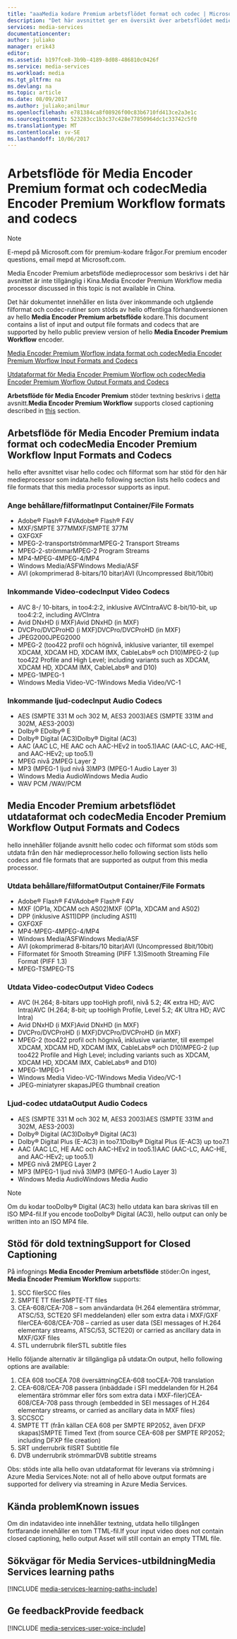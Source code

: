 ```yaml
---
title: "aaaMedia kodare Premium arbetsflödet format och codec | Microsoft Docs"
description: "Det här avsnittet ger en översikt över arbetsflödet medieformat kodare Premium format och codec"
services: media-services
documentationcenter: 
author: juliako
manager: erik43
editor: 
ms.assetid: b197fce8-3b9b-4189-8d08-486810c0426f
ms.service: media-services
ms.workload: media
ms.tgt_pltfrm: na
ms.devlang: na
ms.topic: article
ms.date: 08/09/2017
ms.author: juliako;anilmur
ms.openlocfilehash: e781384ca8f08926f00c83b6710fd413ce2a3e1c
ms.sourcegitcommit: 523283cc1b3c37c428e77850964dc1c33742c5f0
ms.translationtype: MT
ms.contentlocale: sv-SE
ms.lasthandoff: 10/06/2017
---
```

# <a name="media-encoder-premium-workflow-formats-and-codecs"></a><span data-ttu-id="6a909-103">Arbetsflöde för Media Encoder Premium format och codec</span><span class="sxs-lookup"><span data-stu-id="6a909-103">Media Encoder Premium Workflow formats and codecs</span></span>
> [!NOTE]
> <span data-ttu-id="6a909-104">E-mepd på Microsoft.com för premium-kodare frågor.</span><span class="sxs-lookup"><span data-stu-id="6a909-104">For premium encoder questions, email mepd at Microsoft.com.</span></span>
> 
> <span data-ttu-id="6a909-105">Media Encoder Premium arbetsflöde medieprocessor som beskrivs i det här avsnittet är inte tillgänglig i Kina.</span><span class="sxs-lookup"><span data-stu-id="6a909-105">Media Encoder Premium Workflow media processor discussed in this topic is not available in China.</span></span> 
> 
> 

<span data-ttu-id="6a909-106">Det här dokumentet innehåller en lista över inkommande och utgående filformat och codec-rutiner som stöds av hello offentliga förhandsversionen av hello **Media Encoder Premium arbetsflöde** kodare.</span><span class="sxs-lookup"><span data-stu-id="6a909-106">This document contains a list of input and output file formats and codecs that are supported by hello public preview version of hello **Media Encoder Premium Workflow** encoder.</span></span>

[<span data-ttu-id="6a909-107">Media Encoder Premium Worflow indata format och codec</span><span class="sxs-lookup"><span data-stu-id="6a909-107">Media Encoder Premium Worflow Input Formats and Codecs</span></span>](#input_formats)

[<span data-ttu-id="6a909-108">Utdataformat för Media Encoder Premium Worflow och codec</span><span class="sxs-lookup"><span data-stu-id="6a909-108">Media Encoder Premium Worflow Output Formats and Codecs</span></span>](#output_formats)

<span data-ttu-id="6a909-109">**Arbetsflöde för Media Encoder Premium** stöder textning beskrivs i [detta](#closed_captioning) avsnitt.</span><span class="sxs-lookup"><span data-stu-id="6a909-109">**Media Encoder Premium Workflow** supports closed captioning described in [this](#closed_captioning) section.</span></span> 

## <span data-ttu-id="6a909-110"><a id="input_formats"></a>Arbetsflöde för Media Encoder Premium indata format och codec</span><span class="sxs-lookup"><span data-stu-id="6a909-110"><a id="input_formats"></a>Media Encoder Premium Workflow Input Formats and Codecs</span></span>
<span data-ttu-id="6a909-111">hello efter avsnittet visar hello codec och filformat som har stöd för den här medieprocessor som indata.</span><span class="sxs-lookup"><span data-stu-id="6a909-111">hello following section lists hello codecs and file formats that this media processor supports as input.</span></span>

### <a name="input-containerfile-formats"></a><span data-ttu-id="6a909-112">Ange behållare/filformat</span><span class="sxs-lookup"><span data-stu-id="6a909-112">Input Container/File Formats</span></span>
* <span data-ttu-id="6a909-113">Adobe® Flash® F4V</span><span class="sxs-lookup"><span data-stu-id="6a909-113">Adobe® Flash® F4V</span></span>
* <span data-ttu-id="6a909-114">MXF/SMPTE 377M</span><span class="sxs-lookup"><span data-stu-id="6a909-114">MXF/SMPTE 377M</span></span>
* <span data-ttu-id="6a909-115">GXF</span><span class="sxs-lookup"><span data-stu-id="6a909-115">GXF</span></span>
* <span data-ttu-id="6a909-116">MPEG-2-transportströmmar</span><span class="sxs-lookup"><span data-stu-id="6a909-116">MPEG-2 Transport Streams</span></span>
* <span data-ttu-id="6a909-117">MPEG-2-strömmar</span><span class="sxs-lookup"><span data-stu-id="6a909-117">MPEG-2 Program Streams</span></span>
* <span data-ttu-id="6a909-118">MP4-MPEG-4</span><span class="sxs-lookup"><span data-stu-id="6a909-118">MPEG-4/MP4</span></span>
* <span data-ttu-id="6a909-119">Windows Media/ASF</span><span class="sxs-lookup"><span data-stu-id="6a909-119">Windows Media/ASF</span></span>
* <span data-ttu-id="6a909-120">AVI (okomprimerad 8-bitars/10 bitar)</span><span class="sxs-lookup"><span data-stu-id="6a909-120">AVI (Uncompressed 8bit/10bit)</span></span>

### <a name="input-video-codecs"></a><span data-ttu-id="6a909-121">Inkommande Video-codec</span><span class="sxs-lookup"><span data-stu-id="6a909-121">Input Video Codecs</span></span>
* <span data-ttu-id="6a909-122">AVC 8-/ 10-bitars, in too4:2:2, inklusive AVCIntra</span><span class="sxs-lookup"><span data-stu-id="6a909-122">AVC 8-bit/10-bit, up too4:2:2, including AVCIntra</span></span>
* <span data-ttu-id="6a909-123">Avid DNxHD (i MXF)</span><span class="sxs-lookup"><span data-stu-id="6a909-123">Avid DNxHD (in MXF)</span></span>
* <span data-ttu-id="6a909-124">DVCPro/DVCProHD (i MXF)</span><span class="sxs-lookup"><span data-stu-id="6a909-124">DVCPro/DVCProHD (in MXF)</span></span>
* <span data-ttu-id="6a909-125">JPEG2000</span><span class="sxs-lookup"><span data-stu-id="6a909-125">JPEG2000</span></span>
* <span data-ttu-id="6a909-126">MPEG-2 (too422 profil och högnivå, inklusive varianter, till exempel XDCAM, XDCAM HD, XDCAM IMX, CableLabs® och D10)</span><span class="sxs-lookup"><span data-stu-id="6a909-126">MPEG-2 (up too422 Profile and High Level; including variants such as XDCAM, XDCAM HD, XDCAM IMX, CableLabs® and D10)</span></span>
* <span data-ttu-id="6a909-127">MPEG-1</span><span class="sxs-lookup"><span data-stu-id="6a909-127">MPEG-1</span></span>
* <span data-ttu-id="6a909-128">Windows Media Video-VC-1</span><span class="sxs-lookup"><span data-stu-id="6a909-128">Windows Media Video/VC-1</span></span>

### <a name="input-audio-codecs"></a><span data-ttu-id="6a909-129">Inkommande ljud-codec</span><span class="sxs-lookup"><span data-stu-id="6a909-129">Input Audio Codecs</span></span>
* <span data-ttu-id="6a909-130">AES (SMPTE 331 M och 302 M, AES3 2003)</span><span class="sxs-lookup"><span data-stu-id="6a909-130">AES (SMPTE 331M and 302M, AES3-2003)</span></span>
* <span data-ttu-id="6a909-131">Dolby® E</span><span class="sxs-lookup"><span data-stu-id="6a909-131">Dolby® E</span></span>
* <span data-ttu-id="6a909-132">Dolby® Digital (AC3)</span><span class="sxs-lookup"><span data-stu-id="6a909-132">Dolby® Digital (AC3)</span></span>
* <span data-ttu-id="6a909-133">AAC (AAC LC, HE AAC och AAC-HEv2 in too5.1)</span><span class="sxs-lookup"><span data-stu-id="6a909-133">AAC (AAC-LC, AAC-HE, and AAC-HEv2; up too5.1)</span></span>
* <span data-ttu-id="6a909-134">MPEG nivå 2</span><span class="sxs-lookup"><span data-stu-id="6a909-134">MPEG Layer 2</span></span>
* <span data-ttu-id="6a909-135">MP3 (MPEG-1 ljud nivå 3)</span><span class="sxs-lookup"><span data-stu-id="6a909-135">MP3 (MPEG-1 Audio Layer 3)</span></span>
* <span data-ttu-id="6a909-136">Windows Media Audio</span><span class="sxs-lookup"><span data-stu-id="6a909-136">Windows Media Audio</span></span>
* <span data-ttu-id="6a909-137">WAV PCM /</span><span class="sxs-lookup"><span data-stu-id="6a909-137">WAV/PCM</span></span>

## <span data-ttu-id="6a909-138"><a id="output_format"></a>Media Encoder Premium arbetsflödet utdataformat och codec</span><span class="sxs-lookup"><span data-stu-id="6a909-138"><a id="output_format"></a>Media Encoder Premium Workflow Output Formats and Codecs</span></span>
<span data-ttu-id="6a909-139">hello innehåller följande avsnitt hello codec och filformat som stöds som utdata från den här medieprocessor.</span><span class="sxs-lookup"><span data-stu-id="6a909-139">hello following section lists hello codecs and file formats that are supported as output from this media processor.</span></span>

### <a name="output-containerfile-formats"></a><span data-ttu-id="6a909-140">Utdata behållare/filformat</span><span class="sxs-lookup"><span data-stu-id="6a909-140">Output Container/File Formats</span></span>
* <span data-ttu-id="6a909-141">Adobe® Flash® F4V</span><span class="sxs-lookup"><span data-stu-id="6a909-141">Adobe® Flash® F4V</span></span>
* <span data-ttu-id="6a909-142">MXF (OP1a, XDCAM och AS02)</span><span class="sxs-lookup"><span data-stu-id="6a909-142">MXF (OP1a, XDCAM and AS02)</span></span>
* <span data-ttu-id="6a909-143">DPP (inklusive AS11)</span><span class="sxs-lookup"><span data-stu-id="6a909-143">DPP (including AS11)</span></span>
* <span data-ttu-id="6a909-144">GXF</span><span class="sxs-lookup"><span data-stu-id="6a909-144">GXF</span></span>
* <span data-ttu-id="6a909-145">MP4-MPEG-4</span><span class="sxs-lookup"><span data-stu-id="6a909-145">MPEG-4/MP4</span></span>
* <span data-ttu-id="6a909-146">Windows Media/ASF</span><span class="sxs-lookup"><span data-stu-id="6a909-146">Windows Media/ASF</span></span>
* <span data-ttu-id="6a909-147">AVI (okomprimerad 8-bitars/10 bitar)</span><span class="sxs-lookup"><span data-stu-id="6a909-147">AVI (Uncompressed 8bit/10bit)</span></span>
* <span data-ttu-id="6a909-148">Filformatet för Smooth Streaming (PIFF 1.3)</span><span class="sxs-lookup"><span data-stu-id="6a909-148">Smooth Streaming File Format (PIFF 1.3)</span></span>
* <span data-ttu-id="6a909-149">MPEG-TS</span><span class="sxs-lookup"><span data-stu-id="6a909-149">MPEG-TS</span></span> 

### <a name="output-video-codecs"></a><span data-ttu-id="6a909-150">Utdata Video-codec</span><span class="sxs-lookup"><span data-stu-id="6a909-150">Output Video Codecs</span></span>
* <span data-ttu-id="6a909-151">AVC (H.264; 8-bitars upp tooHigh profil, nivå 5.2; 4K extra HD; AVC Intra)</span><span class="sxs-lookup"><span data-stu-id="6a909-151">AVC (H.264; 8-bit; up tooHigh Profile, Level 5.2; 4K Ultra HD; AVC Intra)</span></span>
* <span data-ttu-id="6a909-152">Avid DNxHD (i MXF)</span><span class="sxs-lookup"><span data-stu-id="6a909-152">Avid DNxHD (in MXF)</span></span>
* <span data-ttu-id="6a909-153">DVCPro/DVCProHD (i MXF)</span><span class="sxs-lookup"><span data-stu-id="6a909-153">DVCPro/DVCProHD (in MXF)</span></span>
* <span data-ttu-id="6a909-154">MPEG-2 (too422 profil och högnivå, inklusive varianter, till exempel XDCAM, XDCAM HD, XDCAM IMX, CableLabs® och D10)</span><span class="sxs-lookup"><span data-stu-id="6a909-154">MPEG-2 (up too422 Profile and High Level; including variants such as XDCAM, XDCAM HD, XDCAM IMX, CableLabs® and D10)</span></span>
* <span data-ttu-id="6a909-155">MPEG-1</span><span class="sxs-lookup"><span data-stu-id="6a909-155">MPEG-1</span></span>
* <span data-ttu-id="6a909-156">Windows Media Video-VC-1</span><span class="sxs-lookup"><span data-stu-id="6a909-156">Windows Media Video/VC-1</span></span>
* <span data-ttu-id="6a909-157">JPEG-miniatyrer skapas</span><span class="sxs-lookup"><span data-stu-id="6a909-157">JPEG thumbnail creation</span></span>

### <a name="output-audio-codecs"></a><span data-ttu-id="6a909-158">Ljud-codec utdata</span><span class="sxs-lookup"><span data-stu-id="6a909-158">Output Audio Codecs</span></span>
* <span data-ttu-id="6a909-159">AES (SMPTE 331 M och 302 M, AES3 2003)</span><span class="sxs-lookup"><span data-stu-id="6a909-159">AES (SMPTE 331M and 302M, AES3-2003)</span></span>
* <span data-ttu-id="6a909-160">Dolby® Digital (AC3)</span><span class="sxs-lookup"><span data-stu-id="6a909-160">Dolby® Digital (AC3)</span></span>
* <span data-ttu-id="6a909-161">Dolby® Digital Plus (E-AC3) in too7.1</span><span class="sxs-lookup"><span data-stu-id="6a909-161">Dolby® Digital Plus (E-AC3) up too7.1</span></span>
* <span data-ttu-id="6a909-162">AAC (AAC LC, HE AAC och AAC-HEv2 in too5.1)</span><span class="sxs-lookup"><span data-stu-id="6a909-162">AAC (AAC-LC, AAC-HE, and AAC-HEv2; up too5.1)</span></span>
* <span data-ttu-id="6a909-163">MPEG nivå 2</span><span class="sxs-lookup"><span data-stu-id="6a909-163">MPEG Layer 2</span></span>
* <span data-ttu-id="6a909-164">MP3 (MPEG-1 ljud nivå 3)</span><span class="sxs-lookup"><span data-stu-id="6a909-164">MP3 (MPEG-1 Audio Layer 3)</span></span>
* <span data-ttu-id="6a909-165">Windows Media Audio</span><span class="sxs-lookup"><span data-stu-id="6a909-165">Windows Media Audio</span></span>

>[!NOTE]
><span data-ttu-id="6a909-166">Om du kodar tooDolby® Digital (AC3) hello utdata kan bara skrivas till en ISO MP4-fil.</span><span class="sxs-lookup"><span data-stu-id="6a909-166">If you encode tooDolby® Digital (AC3), hello output can only be written into an ISO MP4 file.</span></span>

## <span data-ttu-id="6a909-167"><a id="closed_captioning"></a>Stöd för dold textning</span><span class="sxs-lookup"><span data-stu-id="6a909-167"><a id="closed_captioning"></a>Support for Closed Captioning</span></span>
<span data-ttu-id="6a909-168">På infognings **Media Encoder Premium arbetsflöde** stöder:</span><span class="sxs-lookup"><span data-stu-id="6a909-168">On ingest, **Media Encoder Premium Workflow** supports:</span></span>

1. <span data-ttu-id="6a909-169">SCC filer</span><span class="sxs-lookup"><span data-stu-id="6a909-169">SCC files</span></span>
2. <span data-ttu-id="6a909-170">SMPTE TT filer</span><span class="sxs-lookup"><span data-stu-id="6a909-170">SMPTE-TT files</span></span>
3. <span data-ttu-id="6a909-171">CEA-608/CEA-708 – som användardata (H.264 elementära strömmar, ATSC/53, SCTE20 SFI meddelanden) eller som extra data i MXF/GXF filer</span><span class="sxs-lookup"><span data-stu-id="6a909-171">CEA-608/CEA-708 – carried as user data (SEI messages of H.264 elementary streams, ATSC/53, SCTE20) or carried as ancillary data in MXF/GXF files</span></span>
4. <span data-ttu-id="6a909-172">STL underrubrik filer</span><span class="sxs-lookup"><span data-stu-id="6a909-172">STL subtitle files</span></span>

<span data-ttu-id="6a909-173">Hello följande alternativ är tillgängliga på utdata:</span><span class="sxs-lookup"><span data-stu-id="6a909-173">On output, hello following options are available:</span></span>

1. <span data-ttu-id="6a909-174">CEA 608 tooCEA 708 översättning</span><span class="sxs-lookup"><span data-stu-id="6a909-174">CEA-608 tooCEA-708 translation</span></span>
2. <span data-ttu-id="6a909-175">CEA-608/CEA-708 passera (inbäddade i SFI meddelanden för H.264 elementära strömmar eller förs som extra data i MXF-filer)</span><span class="sxs-lookup"><span data-stu-id="6a909-175">CEA-608/CEA-708 pass through (embedded in SEI messages of H.264 elementary streams, or carried as ancillary data in MXF files)</span></span>
3. <span data-ttu-id="6a909-176">SCC</span><span class="sxs-lookup"><span data-stu-id="6a909-176">SCC</span></span>
4. <span data-ttu-id="6a909-177">SMPTE TT (från källan CEA 608 per SMPTE RP2052, även DFXP skapas)</span><span class="sxs-lookup"><span data-stu-id="6a909-177">SMPTE Timed Text (from source CEA-608 per SMPTE RP2052; including DFXP file creation)</span></span>
5. <span data-ttu-id="6a909-178">SRT underrubrik fil</span><span class="sxs-lookup"><span data-stu-id="6a909-178">SRT Subtitle file</span></span>
6. <span data-ttu-id="6a909-179">DVB underrubrik strömmar</span><span class="sxs-lookup"><span data-stu-id="6a909-179">DVB subtitle streams</span></span>

<span data-ttu-id="6a909-180">Obs: stöds inte alla hello ovan utdataformat för leverans via strömning i Azure Media Services.</span><span class="sxs-lookup"><span data-stu-id="6a909-180">Note: not all of hello above output formats are supported for delivery via streaming in Azure Media Services.</span></span>

## <a name="known-issues"></a><span data-ttu-id="6a909-181">Kända problem</span><span class="sxs-lookup"><span data-stu-id="6a909-181">Known issues</span></span>
<span data-ttu-id="6a909-182">Om din indatavideo inte innehåller textning, utdata hello tillgången fortfarande innehåller en tom TTML-fil.</span><span class="sxs-lookup"><span data-stu-id="6a909-182">If your input video does not contain closed captioning, hello output Asset will still contain an empty TTML file.</span></span> 

## <a name="media-services-learning-paths"></a><span data-ttu-id="6a909-183">Sökvägar för Media Services-utbildning</span><span class="sxs-lookup"><span data-stu-id="6a909-183">Media Services learning paths</span></span>
[!INCLUDE [media-services-learning-paths-include](../../includes/media-services-learning-paths-include.md)]

## <a name="provide-feedback"></a><span data-ttu-id="6a909-184">Ge feedback</span><span class="sxs-lookup"><span data-stu-id="6a909-184">Provide feedback</span></span>
[!INCLUDE [media-services-user-voice-include](../../includes/media-services-user-voice-include.md)]

